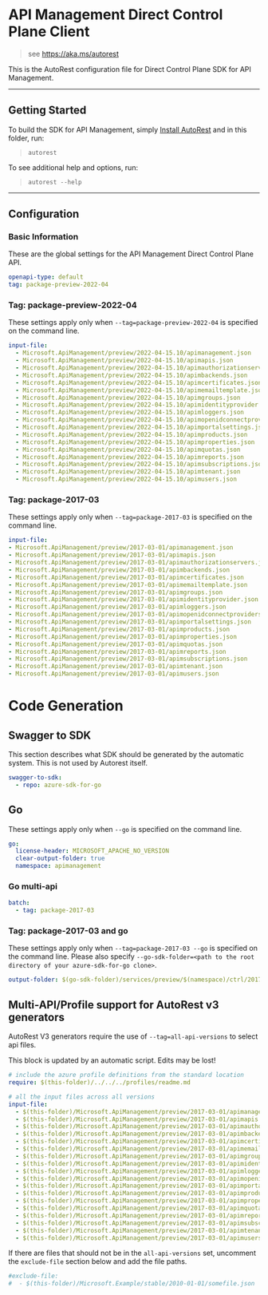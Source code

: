 # API Management Direct Control Plane Client

> see https://aka.ms/autorest

This is the AutoRest configuration file for Direct Control Plane SDK for API Management.

---

## Getting Started

To build the SDK for API Management, simply [Install AutoRest](https://aka.ms/autorest/install) and in this folder, run:

> `autorest`

To see additional help and options, run:

> `autorest --help`

---

## Configuration

### Basic Information

These are the global settings for the API Management Direct Control Plane API.

``` yaml
openapi-type: default
tag: package-preview-2022-04
```


### Tag: package-preview-2022-04

These settings apply only when `--tag=package-preview-2022-04` is specified on the command line.

```yaml $(tag) == 'package-preview-2022-04'
input-file:
  - Microsoft.ApiManagement/preview/2022-04-15.10/apimanagement.json
  - Microsoft.ApiManagement/preview/2022-04-15.10/apimapis.json
  - Microsoft.ApiManagement/preview/2022-04-15.10/apimauthorizationservers.json
  - Microsoft.ApiManagement/preview/2022-04-15.10/apimbackends.json
  - Microsoft.ApiManagement/preview/2022-04-15.10/apimcertificates.json
  - Microsoft.ApiManagement/preview/2022-04-15.10/apimemailtemplate.json
  - Microsoft.ApiManagement/preview/2022-04-15.10/apimgroups.json
  - Microsoft.ApiManagement/preview/2022-04-15.10/apimidentityprovider.json
  - Microsoft.ApiManagement/preview/2022-04-15.10/apimloggers.json
  - Microsoft.ApiManagement/preview/2022-04-15.10/apimopenidconnectproviders.json
  - Microsoft.ApiManagement/preview/2022-04-15.10/apimportalsettings.json
  - Microsoft.ApiManagement/preview/2022-04-15.10/apimproducts.json
  - Microsoft.ApiManagement/preview/2022-04-15.10/apimproperties.json
  - Microsoft.ApiManagement/preview/2022-04-15.10/apimquotas.json
  - Microsoft.ApiManagement/preview/2022-04-15.10/apimreports.json
  - Microsoft.ApiManagement/preview/2022-04-15.10/apimsubscriptions.json
  - Microsoft.ApiManagement/preview/2022-04-15.10/apimtenant.json
  - Microsoft.ApiManagement/preview/2022-04-15.10/apimusers.json
```
### Tag: package-2017-03

These settings apply only when `--tag=package-2017-03` is specified on the command line.

``` yaml $(tag) == 'package-2017-03'
input-file:
- Microsoft.ApiManagement/preview/2017-03-01/apimanagement.json
- Microsoft.ApiManagement/preview/2017-03-01/apimapis.json
- Microsoft.ApiManagement/preview/2017-03-01/apimauthorizationservers.json
- Microsoft.ApiManagement/preview/2017-03-01/apimbackends.json
- Microsoft.ApiManagement/preview/2017-03-01/apimcertificates.json
- Microsoft.ApiManagement/preview/2017-03-01/apimemailtemplate.json
- Microsoft.ApiManagement/preview/2017-03-01/apimgroups.json
- Microsoft.ApiManagement/preview/2017-03-01/apimidentityprovider.json
- Microsoft.ApiManagement/preview/2017-03-01/apimloggers.json
- Microsoft.ApiManagement/preview/2017-03-01/apimopenidconnectproviders.json
- Microsoft.ApiManagement/preview/2017-03-01/apimportalsettings.json
- Microsoft.ApiManagement/preview/2017-03-01/apimproducts.json
- Microsoft.ApiManagement/preview/2017-03-01/apimproperties.json
- Microsoft.ApiManagement/preview/2017-03-01/apimquotas.json
- Microsoft.ApiManagement/preview/2017-03-01/apimreports.json
- Microsoft.ApiManagement/preview/2017-03-01/apimsubscriptions.json
- Microsoft.ApiManagement/preview/2017-03-01/apimtenant.json
- Microsoft.ApiManagement/preview/2017-03-01/apimusers.json
```

# Code Generation

## Swagger to SDK

This section describes what SDK should be generated by the automatic system.
This is not used by Autorest itself.

``` yaml $(swagger-to-sdk)
swagger-to-sdk:
  - repo: azure-sdk-for-go
```

## Go

These settings apply only when `--go` is specified on the command line.

``` yaml $(go)
go:
  license-header: MICROSOFT_APACHE_NO_VERSION
  clear-output-folder: true
  namespace: apimanagement
```

### Go multi-api

``` yaml $(go) && $(multiapi)
batch:
  - tag: package-2017-03
```

### Tag: package-2017-03 and go

These settings apply only when `--tag=package-2017-03 --go` is specified on the command line.
Please also specify `--go-sdk-folder=<path to the root directory of your azure-sdk-for-go clone>`.

``` yaml $(tag)=='package-2017-03' && $(go)
output-folder: $(go-sdk-folder)/services/preview/$(namespace)/ctrl/2017-03-01/$(namespace)
```

## Multi-API/Profile support for AutoRest v3 generators

AutoRest V3 generators require the use of `--tag=all-api-versions` to select api files.

This block is updated by an automatic script. Edits may be lost!

``` yaml $(tag) == 'all-api-versions' /* autogenerated */
# include the azure profile definitions from the standard location
require: $(this-folder)/../../../profiles/readme.md

# all the input files across all versions
input-file:
  - $(this-folder)/Microsoft.ApiManagement/preview/2017-03-01/apimanagement.json
  - $(this-folder)/Microsoft.ApiManagement/preview/2017-03-01/apimapis.json
  - $(this-folder)/Microsoft.ApiManagement/preview/2017-03-01/apimauthorizationservers.json
  - $(this-folder)/Microsoft.ApiManagement/preview/2017-03-01/apimbackends.json
  - $(this-folder)/Microsoft.ApiManagement/preview/2017-03-01/apimcertificates.json
  - $(this-folder)/Microsoft.ApiManagement/preview/2017-03-01/apimemailtemplate.json
  - $(this-folder)/Microsoft.ApiManagement/preview/2017-03-01/apimgroups.json
  - $(this-folder)/Microsoft.ApiManagement/preview/2017-03-01/apimidentityprovider.json
  - $(this-folder)/Microsoft.ApiManagement/preview/2017-03-01/apimloggers.json
  - $(this-folder)/Microsoft.ApiManagement/preview/2017-03-01/apimopenidconnectproviders.json
  - $(this-folder)/Microsoft.ApiManagement/preview/2017-03-01/apimportalsettings.json
  - $(this-folder)/Microsoft.ApiManagement/preview/2017-03-01/apimproducts.json
  - $(this-folder)/Microsoft.ApiManagement/preview/2017-03-01/apimproperties.json
  - $(this-folder)/Microsoft.ApiManagement/preview/2017-03-01/apimquotas.json
  - $(this-folder)/Microsoft.ApiManagement/preview/2017-03-01/apimreports.json
  - $(this-folder)/Microsoft.ApiManagement/preview/2017-03-01/apimsubscriptions.json
  - $(this-folder)/Microsoft.ApiManagement/preview/2017-03-01/apimtenant.json
  - $(this-folder)/Microsoft.ApiManagement/preview/2017-03-01/apimusers.json

```

If there are files that should not be in the `all-api-versions` set,
uncomment the  `exclude-file` section below and add the file paths.

``` yaml $(tag) == 'all-api-versions'
#exclude-file: 
#  - $(this-folder)/Microsoft.Example/stable/2010-01-01/somefile.json
```
